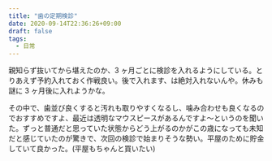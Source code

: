 ```yaml
---
title: "歯の定期検診"
date: 2020-09-14T22:36:26+09:00
draft: false
tags: 
  - 日常
---
```


親知らず抜いてから堪えたのか、3 ヶ月ごとに検診を入れるようにしている。とりあえず予約入れておく作戦良い。後で入れます、は絶対入れないんや。休みも謎に 3 ヶ月後に入れようかな。

その中で、歯並び良くすると汚れも取りやすくなるし、噛み合わせも良くなるのでおすすめですよ、最近は透明なマウスピースがあるんですよ〜というのを聞いた。ずっと普通だと思っていた状態からどう上がるのかがこの歳になっても未知だと感じていたのが驚きで、次回の検診で始まりそうな勢い。平屋のために貯金していて良かった。(平屋もちゃんと買いたい)

